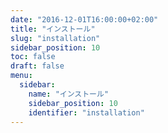 ```yaml
---
date: "2016-12-01T16:00:00+02:00"
title: "インストール"
slug: "installation"
sidebar_position: 10
toc: false
draft: false
menu:
  sidebar:
    name: "インストール"
    sidebar_position: 10
    identifier: "installation"
---
```

